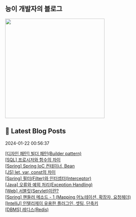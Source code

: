 
## 능이 개발자의 블로그
<a href=https://codinghan.tistory.com/><img src="https://tistory1.daumcdn.net/tistory/5180850/attach/5c7ec571e4a94f2d926efb474d114c39" width="320"></a>


## 📕 Latest Blog Posts

<p>2024-01-22 00:56:37</p><a href=https://codinghan.tistory.com/47>[디자인 패턴] 빌더 패턴(Builder pattern)</a></br><a href=https://codinghan.tistory.com/46>[SQL] 프로시저와 함수의 차이</a></br><a href=https://codinghan.tistory.com/45>[Spring] Spring IoC 컨테이너, Bean</a></br><a href=https://codinghan.tistory.com/44>[JS] let, var, const의 차이</a></br><a href=https://codinghan.tistory.com/35>[Spring] 필터(Filter)와 인터셉터(Interceptor)</a></br><a href=https://codinghan.tistory.com/42>[Java] 오류와 예외 처리(Exception Handling)</a></br><a href=https://codinghan.tistory.com/41>[Web] 서블릿(Servlet)이란?</a></br><a href=https://codinghan.tistory.com/36>[Spring] 핸들러 메소드 - 1 (Mapping 어노테이션, 확장자, 요청헤더)</a></br><a href=https://codinghan.tistory.com/34>[IntelliJ] 인텔리제이 유용한 플러그인, 셋팅, 단축키</a></br><a href=https://codinghan.tistory.com/32>[DBMS] 레디스(Redis)</a></br>
